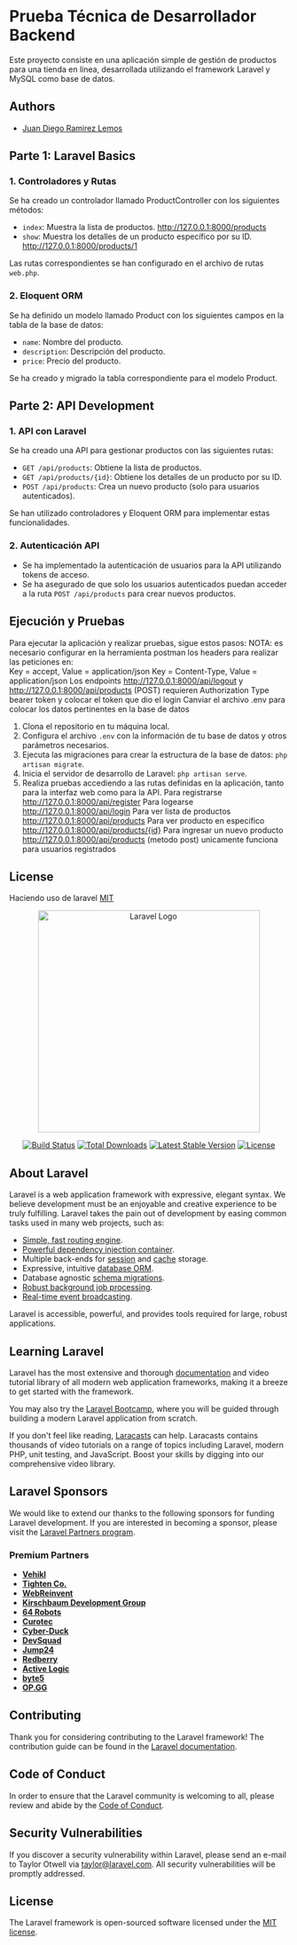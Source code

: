 
# Prueba Técnica de Desarrollador Backend 

Este proyecto consiste en una aplicación simple de gestión de productos para una tienda en línea, desarrollada utilizando el framework Laravel y MySQL como base de datos.


## Authors

- [Juan Diego Ramirez Lemos](https://github.com/Judirale13)

## Parte 1: Laravel Basics

### 1. Controladores y Rutas

Se ha creado un controlador llamado ProductController con los siguientes métodos:

- `index`: Muestra la lista de productos. http://127.0.0.1:8000/products
- `show`: Muestra los detalles de un producto específico por su ID.
http://127.0.0.1:8000/products/1

Las rutas correspondientes se han configurado en el archivo de rutas `web.php`.

### 2. Eloquent ORM

Se ha definido un modelo llamado Product con los siguientes campos en la tabla de la base de datos:

- `name`: Nombre del producto.
- `description`: Descripción del producto.
- `price`: Precio del producto.

Se ha creado y migrado la tabla correspondiente para el modelo Product.

## Parte 2: API Development

### 1. API con Laravel

Se ha creado una API para gestionar productos con las siguientes rutas:

- `GET /api/products`: Obtiene la lista de productos.
- `GET /api/products/{id}`: Obtiene los detalles de un producto por su ID.
- `POST /api/products`: Crea un nuevo producto (solo para usuarios autenticados).

Se han utilizado controladores y Eloquent ORM para implementar estas funcionalidades.

### 2. Autenticación API

- Se ha implementado la autenticación de usuarios para la API utilizando tokens de acceso.
- Se ha asegurado de que solo los usuarios autenticados puedan acceder a la ruta `POST /api/products` para crear nuevos productos.

## Ejecución y Pruebas

Para ejecutar la aplicación y realizar pruebas, sigue estos pasos:
NOTA: es necesario configurar en la herramienta postman los headers para realizar las peticiones en:\
Key = accept, Value = application/json
Key = Content-Type, Value = application/json
Los endpoints http://127.0.0.1:8000/api/logout y http://127.0.0.1:8000/api/products (POST) requieren Authorization Type bearer token y colocar el token que dio el login
Canviar el archivo .env para colocar los datos pertinentes en la base de datos
1. Clona el repositorio en tu máquina local.
2. Configura el archivo `.env` con la información de tu base de datos y otros parámetros necesarios.
3. Ejecuta las migraciones para crear la estructura de la base de datos: `php artisan migrate`.
4. Inicia el servidor de desarrollo de Laravel: `php artisan serve`.
5. Realiza pruebas accediendo a las rutas definidas en la aplicación, tanto para la interfaz web como para la API.
Para registrarse http://127.0.0.1:8000/api/register
Para logearse http://127.0.0.1:8000/api/login
Para ver lista de productos http://127.0.0.1:8000/api/products
Para ver producto en especifico http://127.0.0.1:8000/api/products/{id}
Para ingresar un nuevo producto http://127.0.0.1:8000/api/products (metodo post) unicamente funciona para usuarios registrados
## License
Haciendo uso de laravel
[MIT](https://choosealicense.com/licenses/mit/)
 <p align="center"><a href="https://laravel.com" target="_blank"><img src="https://raw.githubusercontent.com/laravel/art/master/logo-lockup/5%20SVG/2%20CMYK/1%20Full%20Color/laravel-logolockup-cmyk-red.svg" width="400" alt="Laravel Logo"></a></p>

<p align="center">
<a href="https://github.com/laravel/framework/actions"><img src="https://github.com/laravel/framework/workflows/tests/badge.svg" alt="Build Status"></a>
<a href="https://packagist.org/packages/laravel/framework"><img src="https://img.shields.io/packagist/dt/laravel/framework" alt="Total Downloads"></a>
<a href="https://packagist.org/packages/laravel/framework"><img src="https://img.shields.io/packagist/v/laravel/framework" alt="Latest Stable Version"></a>
<a href="https://packagist.org/packages/laravel/framework"><img src="https://img.shields.io/packagist/l/laravel/framework" alt="License"></a>
</p>

## About Laravel

Laravel is a web application framework with expressive, elegant syntax. We believe development must be an enjoyable and creative experience to be truly fulfilling. Laravel takes the pain out of development by easing common tasks used in many web projects, such as:

- [Simple, fast routing engine](https://laravel.com/docs/routing).
- [Powerful dependency injection container](https://laravel.com/docs/container).
- Multiple back-ends for [session](https://laravel.com/docs/session) and [cache](https://laravel.com/docs/cache) storage.
- Expressive, intuitive [database ORM](https://laravel.com/docs/eloquent).
- Database agnostic [schema migrations](https://laravel.com/docs/migrations).
- [Robust background job processing](https://laravel.com/docs/queues).
- [Real-time event broadcasting](https://laravel.com/docs/broadcasting).

Laravel is accessible, powerful, and provides tools required for large, robust applications.

## Learning Laravel

Laravel has the most extensive and thorough [documentation](https://laravel.com/docs) and video tutorial library of all modern web application frameworks, making it a breeze to get started with the framework.

You may also try the [Laravel Bootcamp](https://bootcamp.laravel.com), where you will be guided through building a modern Laravel application from scratch.

If you don't feel like reading, [Laracasts](https://laracasts.com) can help. Laracasts contains thousands of video tutorials on a range of topics including Laravel, modern PHP, unit testing, and JavaScript. Boost your skills by digging into our comprehensive video library.

## Laravel Sponsors

We would like to extend our thanks to the following sponsors for funding Laravel development. If you are interested in becoming a sponsor, please visit the [Laravel Partners program](https://partners.laravel.com).

### Premium Partners

- **[Vehikl](https://vehikl.com/)**
- **[Tighten Co.](https://tighten.co)**
- **[WebReinvent](https://webreinvent.com/)**
- **[Kirschbaum Development Group](https://kirschbaumdevelopment.com)**
- **[64 Robots](https://64robots.com)**
- **[Curotec](https://www.curotec.com/services/technologies/laravel/)**
- **[Cyber-Duck](https://cyber-duck.co.uk)**
- **[DevSquad](https://devsquad.com/hire-laravel-developers)**
- **[Jump24](https://jump24.co.uk)**
- **[Redberry](https://redberry.international/laravel/)**
- **[Active Logic](https://activelogic.com)**
- **[byte5](https://byte5.de)**
- **[OP.GG](https://op.gg)**

## Contributing

Thank you for considering contributing to the Laravel framework! The contribution guide can be found in the [Laravel documentation](https://laravel.com/docs/contributions).

## Code of Conduct

In order to ensure that the Laravel community is welcoming to all, please review and abide by the [Code of Conduct](https://laravel.com/docs/contributions#code-of-conduct).

## Security Vulnerabilities

If you discover a security vulnerability within Laravel, please send an e-mail to Taylor Otwell via [taylor@laravel.com](mailto:taylor@laravel.com). All security vulnerabilities will be promptly addressed.

## License

The Laravel framework is open-sourced software licensed under the [MIT license](https://opensource.org/licenses/MIT).
